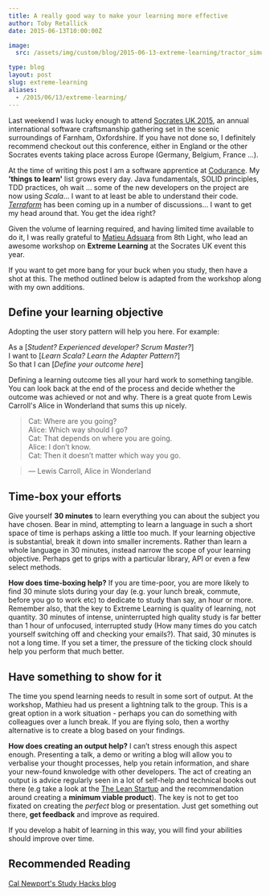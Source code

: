 ```yaml
---
title: A really good way to make your learning more effective
author: Toby Retallick
date: 2015-06-13T10:00:00Z

image:
  src: /assets/img/custom/blog/2015-06-13-extreme-learning/tractor_simulator.jpg

type: blog
layout: post
slug: extreme-learning
aliases: 
  - /2015/06/13/extreme-learning/
---
```


Last weekend I was lucky enough to attend [Socrates UK 2015](http://socratesuk.org), an annual international software craftsmanship gathering set in the scenic surroundings of Farnham, Oxfordshire. If you have not done so, I definitely recommend checkout out this conference, either in England or the other Socrates events taking place across Europe (Germany, Belgium, France ...). 

At the time of writing this post I am a software apprentice at [Codurance](http://www.codurance.com). My <strong>'things to learn'</strong> list grows every day. Java fundamentals, SOLID principles, TDD practices, oh wait … some of the new developers on the project are now using <em>Scala</em>... I want to at least be able to understand their code. <em>[Terraform](http://www.terraform.io)</em> has been coming up in a number of discussions... I want to get my head around that. You get the idea right?

Given the volume of learning required, and having limited time available to do it, I was really grateful to [Matieu Adsuara](http://www.twitter.com/@demonh3x) from 8th Light, who lead an awesome workshop on <strong>Extreme Learning</strong> at the Socrates UK event this year.

If you want to get more bang for your buck when you study, then have a shot at this. The method outlined below is adapted from the workshop along with my own additions.

## Define your learning objective
Adopting the user story pattern will help you here. For example:

As a [<em>Student? Experienced developer? Scrum Master?</em>]<br>
I want to [<em>Learn Scala? Learn the Adapter Pattern?</em>]<br>
So that I can [<em>Define your outcome here</em>]<br>

Defining a learning outcome ties all your hard work to something tangible. You can look back at the end of the process and decide whether the outcome was achieved or not and why. There is a great quote from Lewis Carroll's Alice in Wonderland that sums this up nicely.

> Cat: Where are you going?<br>
> Alice: Which way should I go?<br>
> Cat: That depends on where you are going.<br>
> Alice: I don’t know.<br>
> Cat: Then it doesn’t matter which way you go.<br>

> ― Lewis Carroll, Alice in Wonderland

## Time-box your efforts
Give yourself <strong>30 minutes</strong> to learn everything you can about the subject you have chosen. Bear in mind, attempting to learn a language in such a short space of time is perhaps asking a little too much. If your learning objective is substantial, break it down into smaller increments. Rather than learn a whole language in 30 minutes, instead narrow the scope of your learning objective. Perhaps get to grips with a particular library, API or even a few select methods.

<strong>How does time-boxing help?</strong> If you are time-poor, you are more likely to find 30 minute slots during your day (e.g. your lunch break, commute, before you go to work etc) to dedicate to study than say, an hour or more. Remember also, that the key to Extreme Learning is quality of learning, not quantity. 30 minutes of intense, uninterrupted high quality study is far better than 1 hour of unfocused, interrupted study (How many times do you catch yourself switching off and checking your emails?). That said, 30 minutes is not a long time. If you set a timer, the pressure of the ticking clock should help you perform that much better.

## Have something to show for it
The time you spend learning needs to result in some sort of output. At the workshop, Mathieu had us present a lightning talk to the group. This is a great option in a work situation - perhaps you can do something with colleagues over a lunch break. If you are flying solo, then a worthy alternative is to create a blog based on your findings.

<strong>How does creating an output help?</strong> I can’t stress enough this aspect enough. Presenting a talk, a demo or writing a blog will allow you to verbalise your thought processes, help you retain information, and share your new-found knwoledge with other developers. The act of creating an output is advice regularly seen in a lot of self-help and technical books out there (e.g take a look at the [The Lean Startup](http://theleanstartup.com/) and the recommendation around creating a <strong>minimum viable product</strong>). The key is not to get too fixated on creating the <em>perfect</em> blog or presentation. Just get something out there, <strong>get feedback</strong> and improve as required. 

If you develop a habit of learning in this way, you will find your abilities should improve over time.

## Recommended Reading
[Cal Newport's Study Hacks blog](http://calnewport.com/blog/about/)

